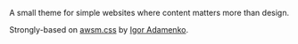 A small theme for simple websites where content matters more than design.

Strongly-based on [awsm.css](https://github.com/igoradamenko/awsm.css) by [Igor Adamenko](https://github.com/igoradamenko/awsm.css).
